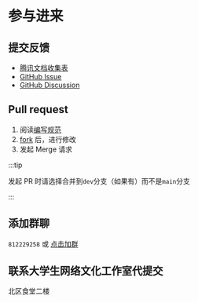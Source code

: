 # 参与进来

## 提交反馈

- [腾讯文档收集表](https://docs.qq.com/form/page/DTmd5anpGbmJHUGd6)
- [GitHub Issue](https://github.com/Survive-HFUT/survive-hfut.github.io/issues/new)
- [GitHub Discussion](https://github.com/orgs/Survive-HFUT/discussions/new?category=%E5%8F%8D%E9%A6%88)

## Pull request

1. 阅读[编写规范](./standard.md)
2. [fork](https://github.com/Survive-HFUT/survive-hfut.github.io/fork) 后，进行修改
3. 发起 Merge 请求

:::tip

发起 PR 时请选择合并到`dev`分支（如果有）而不是`main`分支

:::

## 添加群聊

`812229258` 或 [点击加群](https://qm.qq.com/cgi-bin/qm/qr?_wv=1027&k=hnhYa-TdwN9v_2f4wXmayC1V0vcdNUEx&authKey=pZs4xDQrK0eFcl2oKMtHB2E9O%2FqXX8SA%2FNNELsIR9t6kgC0YKqxVTrdl9t%2FpI6nO&noverify=0&group_code=812229258)

## 联系大学生网络文化工作室代提交

北区食堂二楼
